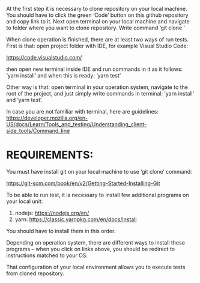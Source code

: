 At the first step it is necessary to clone repository on your local machine.  You should have to click the green ‘Code’ button on this github repository and copy link to it. Next open terminal on your local machine and navigate to folder where you want to clone repository. Write command ‘git clone <rapository address>’

When clone operation is finished, there are at least two ways of run tests. First is that: open project folder with IDE, for example Visual Studio Code:

<a href="https://code.visualstudio.com/">https://code.visualstudio.com/</a>

then open new terminal inside IDE and run commands in it as it follows: ‘yarn install’ and when this is ready: ‘yarn test’

Other way is that: open terminal in your operation system, navigate to the root of the project, and just simply write commands in terminal: ’yarn install’ and ‘yarn test’.

In case you are not familiar with terminal, here are guidelines: 
<a href="https://developer.mozilla.org/en-US/docs/Learn/Tools_and_testing/Understanding_client-side_tools/Command_line">https://developer.mozilla.org/en-US/docs/Learn/Tools_and_testing/Understanding_client-side_tools/Command_line</a>

# REQUIREMENTS: #

You must have install git on your local machine to use ‘git clone’ command:

<a href="https://git-scm.com/book/en/v2/Getting-Started-Installing-Git">https://git-scm.com/book/en/v2/Getting-Started-Installing-Git</a>

To be able to run test, it is necessary to install few additional programs on your local unit: 

1. nodejs: <a href="https://nodejs.org/en/">https://nodejs.org/en/</a>
2. yarn: <a href="https://classic.yarnpkg.com/en/docs/install">https://classic.yarnpkg.com/en/docs/install</a>

You should have to install them in this order.

Depending on operation system, there are different ways to install these programs – when you click on links above, you should be redirect to instructions matched to your OS.


That configuration of your local environment allows you to execute tests from cloned repository.
